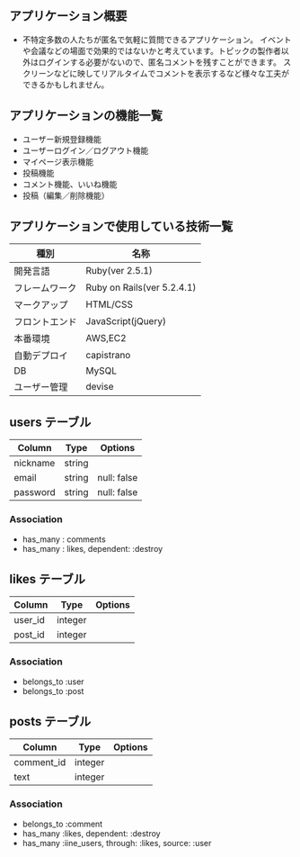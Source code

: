 ## アプリケーション概要
- 不特定多数の人たちが匿名で気軽に質問できるアプリケーション。
  イベントや会議などの場面で効果的ではないかと考えています。トピックの製作者以外はログインする必要がないので、匿名コメントを残すことができます。
  スクリーンなどに映してリアルタイムでコメントを表示するなど様々な工夫ができるかもしれません。
  

## アプリケーションの機能一覧
- ユーザー新規登録機能
- ユーザーログイン／ログアウト機能
- マイページ表示機能
- 投稿機能
- コメント機能、いいね機能
- 投稿（編集／削除機能）

## アプリケーションで使用している技術一覧
|種別|名称|
|---|---|
|開発言語|Ruby(ver 2.5.1)|
|フレームワーク|Ruby on Rails(ver 5.2.4.1)|
|マークアップ|HTML/CSS|
|フロントエンド|JavaScript(jQuery)|
|本番環境|AWS,EC2|
|自動デプロイ|capistrano|
|DB|MySQL|
|ユーザー管理|devise|

## users テーブル
|Column|Type|Options|
|------|----|-------|
|nickname|string||
|email|string|null: false|
|password|string|null: false|

### Association
- has_many : comments
- has_many : likes, dependent: :destroy

## likes テーブル

|Column|Type|Options|
|------|----|-------|
|user_id|integer||
|post_id|integer||

### Association
- belongs_to :user
- belongs_to :post

## posts テーブル

|Column|Type|Options|
|------|----|-------|
|comment_id|integer||
|text|integer||

### Association
- belongs_to :comment
- has_many :likes, dependent: :destroy
- has_many :iine_users, through: :likes, source: :user